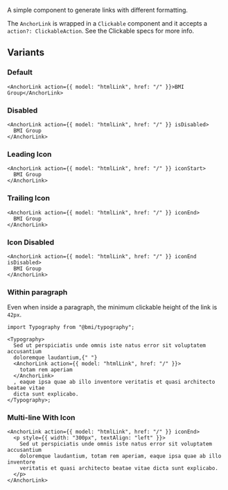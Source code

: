 A simple component to generate links with different formatting.

The `AnchorLink` is wrapped in a `Clickable` component and it accepts a `action?: ClickableAction`. See the Clickable specs for more info.

## Variants

### Default

```tsx
<AnchorLink action={{ model: "htmlLink", href: "/" }}>BMI Group</AnchorLink>
```

### Disabled

```tsx
<AnchorLink action={{ model: "htmlLink", href: "/" }} isDisabled>
  BMI Group
</AnchorLink>
```

### Leading Icon

```tsx
<AnchorLink action={{ model: "htmlLink", href: "/" }} iconStart>
  BMI Group
</AnchorLink>
```

### Trailing Icon

```tsx
<AnchorLink action={{ model: "htmlLink", href: "/" }} iconEnd>
  BMI Group
</AnchorLink>
```

### Icon Disabled

```tsx
<AnchorLink action={{ model: "htmlLink", href: "/" }} iconEnd isDisabled>
  BMI Group
</AnchorLink>
```

### Within paragraph

Even when inside a paragraph, the minimum clickable height of the link is `42px`.

```tsx
import Typography from "@bmi/typography";

<Typography>
  Sed ut perspiciatis unde omnis iste natus error sit voluptatem accusantium
  doloremque laudantium,{" "}
  <AnchorLink action={{ model: "htmlLink", href: "/" }}>
    totam rem aperiam
  </AnchorLink>
  , eaque ipsa quae ab illo inventore veritatis et quasi architecto beatae vitae
  dicta sunt explicabo.
</Typography>;
```

### Multi-line With Icon

```tsx
<AnchorLink action={{ model: "htmlLink", href: "/" }} iconEnd>
  <p style={{ width: "300px", textAlign: "left" }}>
    Sed ut perspiciatis unde omnis iste natus error sit voluptatem accusantium
    doloremque laudantium, totam rem aperiam, eaque ipsa quae ab illo inventore
    veritatis et quasi architecto beatae vitae dicta sunt explicabo.
  </p>
</AnchorLink>
```
